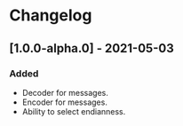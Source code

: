 # Changelog

## [1.0.0-alpha.0] - 2021-05-03
### Added
- Decoder for messages.
- Encoder for messages.
- Ability to select endianness.
